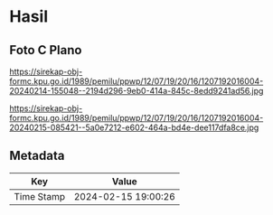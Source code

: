 # Hasil

## Foto C Plano

https://sirekap-obj-formc.kpu.go.id/1989/pemilu/ppwp/12/07/19/20/16/1207192016004-20240214-155048--2194d296-9eb0-414a-845c-8edd9241ad56.jpg

https://sirekap-obj-formc.kpu.go.id/1989/pemilu/ppwp/12/07/19/20/16/1207192016004-20240215-085421--5a0e7212-e602-464a-bd4e-dee117dfa8ce.jpg


## Metadata

| Key        | Value               |
| ---------- | ------------------- |
| Time Stamp | 2024-02-15 19:00:26 |



